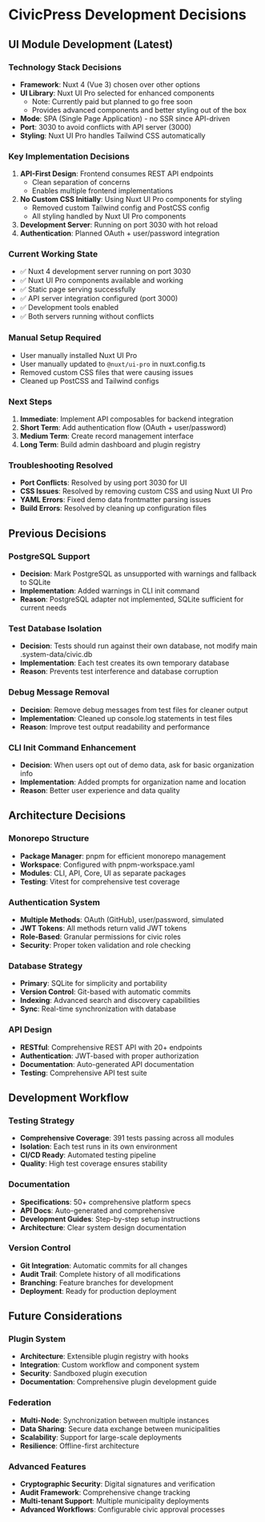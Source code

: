 # CivicPress Development Decisions

## UI Module Development (Latest)

### Technology Stack Decisions

- **Framework**: Nuxt 4 (Vue 3) chosen over other options
- **UI Library**: Nuxt UI Pro selected for enhanced components
  - Note: Currently paid but planned to go free soon
  - Provides advanced components and better styling out of the box
- **Mode**: SPA (Single Page Application) - no SSR since API-driven
- **Port**: 3030 to avoid conflicts with API server (3000)
- **Styling**: Nuxt UI Pro handles Tailwind CSS automatically

### Key Implementation Decisions

1. **API-First Design**: Frontend consumes REST API endpoints
   - Clean separation of concerns
   - Enables multiple frontend implementations
2. **No Custom CSS Initially**: Using Nuxt UI Pro components for styling
   - Removed custom Tailwind config and PostCSS config
   - All styling handled by Nuxt UI Pro components
3. **Development Server**: Running on port 3030 with hot reload
4. **Authentication**: Planned OAuth + user/password integration

### Current Working State

- ✅ Nuxt 4 development server running on port 3030
- ✅ Nuxt UI Pro components available and working
- ✅ Static page serving successfully
- ✅ API server integration configured (port 3000)
- ✅ Development tools enabled
- ✅ Both servers running without conflicts

### Manual Setup Required

- User manually installed Nuxt UI Pro
- User manually updated to `@nuxt/ui-pro` in nuxt.config.ts
- Removed custom CSS files that were causing issues
- Cleaned up PostCSS and Tailwind configs

### Next Steps

1. **Immediate**: Implement API composables for backend integration
2. **Short Term**: Add authentication flow (OAuth + user/password)
3. **Medium Term**: Create record management interface
4. **Long Term**: Build admin dashboard and plugin registry

### Troubleshooting Resolved

- **Port Conflicts**: Resolved by using port 3030 for UI
- **CSS Issues**: Resolved by removing custom CSS and using Nuxt UI Pro
- **YAML Errors**: Fixed demo data frontmatter parsing issues
- **Build Errors**: Resolved by cleaning up configuration files

## Previous Decisions

### PostgreSQL Support

- **Decision**: Mark PostgreSQL as unsupported with warnings and fallback to
  SQLite
- **Implementation**: Added warnings in CLI init command
- **Reason**: PostgreSQL adapter not implemented, SQLite sufficient for current
  needs

### Test Database Isolation

- **Decision**: Tests should run against their own database, not modify main
  .system-data/civic.db
- **Implementation**: Each test creates its own temporary database
- **Reason**: Prevents test interference and database corruption

### Debug Message Removal

- **Decision**: Remove debug messages from test files for cleaner output
- **Implementation**: Cleaned up console.log statements in test files
- **Reason**: Improve test output readability and performance

### CLI Init Command Enhancement

- **Decision**: When users opt out of demo data, ask for basic organization info
- **Implementation**: Added prompts for organization name and location
- **Reason**: Better user experience and data quality

## Architecture Decisions

### Monorepo Structure

- **Package Manager**: pnpm for efficient monorepo management
- **Workspace**: Configured with pnpm-workspace.yaml
- **Modules**: CLI, API, Core, UI as separate packages
- **Testing**: Vitest for comprehensive test coverage

### Authentication System

- **Multiple Methods**: OAuth (GitHub), user/password, simulated
- **JWT Tokens**: All methods return valid JWT tokens
- **Role-Based**: Granular permissions for civic roles
- **Security**: Proper token validation and role checking

### Database Strategy

- **Primary**: SQLite for simplicity and portability
- **Version Control**: Git-based with automatic commits
- **Indexing**: Advanced search and discovery capabilities
- **Sync**: Real-time synchronization with database

### API Design

- **RESTful**: Comprehensive REST API with 20+ endpoints
- **Authentication**: JWT-based with proper authorization
- **Documentation**: Auto-generated API documentation
- **Testing**: Comprehensive API test suite

## Development Workflow

### Testing Strategy

- **Comprehensive Coverage**: 391 tests passing across all modules
- **Isolation**: Each test runs in its own environment
- **CI/CD Ready**: Automated testing pipeline
- **Quality**: High test coverage ensures stability

### Documentation

- **Specifications**: 50+ comprehensive platform specs
- **API Docs**: Auto-generated and comprehensive
- **Development Guides**: Step-by-step setup instructions
- **Architecture**: Clear system design documentation

### Version Control

- **Git Integration**: Automatic commits for all changes
- **Audit Trail**: Complete history of all modifications
- **Branching**: Feature branches for development
- **Deployment**: Ready for production deployment

## Future Considerations

### Plugin System

- **Architecture**: Extensible plugin registry with hooks
- **Integration**: Custom workflow and component system
- **Security**: Sandboxed plugin execution
- **Documentation**: Comprehensive plugin development guide

### Federation

- **Multi-Node**: Synchronization between multiple instances
- **Data Sharing**: Secure data exchange between municipalities
- **Scalability**: Support for large-scale deployments
- **Resilience**: Offline-first architecture

### Advanced Features

- **Cryptographic Security**: Digital signatures and verification
- **Audit Framework**: Comprehensive change tracking
- **Multi-tenant Support**: Multiple municipality deployments
- **Advanced Workflows**: Configurable civic approval processes
